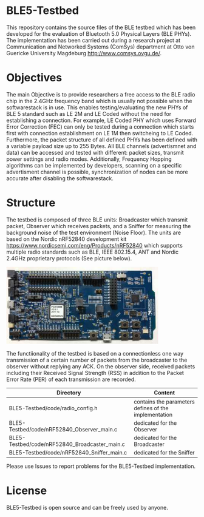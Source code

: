 # BLE5-Testbed

This repository contains the source files of the BLE testbed which has been developed for the evaluation of Bluetooth 5.0 Physical Layers (BLE PHYs).
The implementation has been carried out during a research project at Communication and Networked Systems (ComSys) department at Otto von Guericke University Magdeburg  http://www.comsys.ovgu.de/.

# Objectives
The main Objective is to provide researchers a free access to the BLE radio chip in the 2.4GHz frequency band which is usually not possible when the softwarestack is in use. This enables testing/evaluating the new PHYs of BLE 5 standard such as LE 2M and LE Coded without the need for establishing a connection. For example, LE Coded PHY which uses Forward Error Correction (FEC) can only be tested during a connection which starts first with connection establishment on LE 1M then switcheing to LE Coded.
Furthermore, the packet structure of all defined PHYs has been defined with a variable payload size up to 255 Bytes. All BLE channels (advertismnet and data) can be accessed and tested with different: packet sizes, transmit power settings and radio modes. Additionally, Frequency Hopping algorithms can be implemented by developers, scanning on a specific advertisment channel is possible, synchronization of nodes can be more accurate after disabling the softwarestack.   


# Structure
The testbed is composed of three BLE units: Broadcaster which transmit packet, Observer which receives packets, and a Sniffer for measuring the background noise of the test environment (Noise Floor). The units are based on the Nordic nRF52840 development kit https://www.nordicsemi.com/eng/Products/nRF52840 which supports multiple radio standards such as BLE, IEEE 802.15.4, ANT and Nordic 2.4GHz proprietary protocols (See picture below).

![GitHub Logo](/nrf52840.JPG)

The functiionality of the testbed is based on a connectionless one way transmission of a certain number of packets from the broadcaster to the observer without replying any ACK. On the observer side, received packets including their Received Signal Strength (RSS) in addition to the Packet Error Rate (PER) of each transmission are recorded. 

Directory | Content
------------ | -------------
BLE5-Testbed/code/radio_config.h | contains the parameters defines of the implementation
BLE5-Testbed/code/nRF52840_Observer_main.c | dedicated for the Observer  
BLE5-Testbed/code/nRF52840_Broadcaster_main.c | dedicated for the Broadcaster
BLE5-Testbed/code/nRF52840_Sniffer_main.c | dedicated for the Sniffer


Please use Issues to report problems for the BLE5-Testbed implementation.

# License
BLE5-Testbed is open source and can be freely used by anyone.

